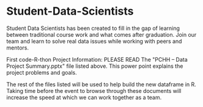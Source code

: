 # Student-Data-Scientists
Student Data Scientists has been created to fill in the gap of learning between traditional course work and what comes after graduation. 
Join our team and learn to solve real data issues while working with peers and mentors.

First code-R-thon Project Information: 
PLEASE READ The "PCHH – Data Project Summary.pptx" file listed above.
This power point explains the project problems and goals.

The rest of the files listed will be used to help build the new dataframe in R.  
Taking time before the event to browse through these documents will increase the speed at which we can work together as a team. 
